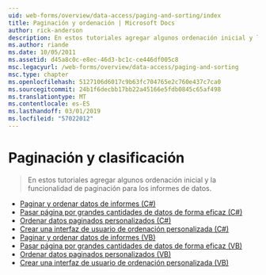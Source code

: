 ```yaml
---
uid: web-forms/overview/data-access/paging-and-sorting/index
title: Paginación y ordenación | Microsoft Docs
author: rick-anderson
description: En estos tutoriales agregar algunos ordenación inicial y la funcionalidad de paginación para los informes de datos.
ms.author: riande
ms.date: 10/05/2011
ms.assetid: d45a8c0c-e8ec-46d3-bc1c-ce446df005c8
msc.legacyurl: /web-forms/overview/data-access/paging-and-sorting
msc.type: chapter
ms.openlocfilehash: 5127106d6017c9b63fc704765e2c760e437c7ca0
ms.sourcegitcommit: 24b1f6decbb17bb22a45166e5fdb0845c65af498
ms.translationtype: MT
ms.contentlocale: es-ES
ms.lasthandoff: 03/01/2019
ms.locfileid: "57022012"
---
```

<a name="paging-and-sorting"></a>Paginación y clasificación
====================
> En estos tutoriales agregar algunos ordenación inicial y la funcionalidad de paginación para los informes de datos.


- [Paginar y ordenar datos de informes (C#)](paging-and-sorting-report-data-cs.md)
- [Pasar página por grandes cantidades de datos de forma eficaz (C#)](efficiently-paging-through-large-amounts-of-data-cs.md)
- [Ordenar datos paginados personalizados (C#)](sorting-custom-paged-data-cs.md)
- [Crear una interfaz de usuario de ordenación personalizada (C#)](creating-a-customized-sorting-user-interface-cs.md)
- [Paginar y ordenar datos de informes (VB)](paging-and-sorting-report-data-vb.md)
- [Pasar página por grandes cantidades de datos de forma eficaz (VB)](efficiently-paging-through-large-amounts-of-data-vb.md)
- [Ordenar datos paginados personalizados (VB)](sorting-custom-paged-data-vb.md)
- [Crear una interfaz de usuario de ordenación personalizada (VB)](creating-a-customized-sorting-user-interface-vb.md)
